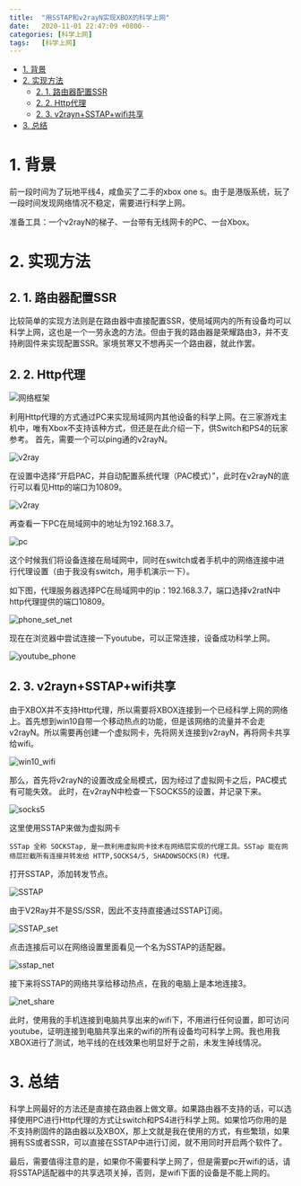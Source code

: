 ```yaml
---
title:  "用SSTAP和v2rayN实现XBOX的科学上网"
date:   2020-11-01 22:47:09 +0800--
categories: [科学上网]
tags:   [科学上网]
---
```

- [1. 背景](#1-背景)
- [2. 实现方法](#2-实现方法)
  - [2. 1. 路由器配置SSR](#2-1-路由器配置ssr)
  - [2. 2. Http代理](#2-2-http代理)
  - [2. 3. v2rayn+SSTAP+wifi共享](#2-3-v2raynsstapwifi共享)
- [3. 总结](#3-总结)

# 1. 背景
前一段时间为了玩地平线4，咸鱼买了二手的xbox one s。由于是港版系统，玩了一段时间发现网络情况不稳定，需要进行科学上网。

准备工具：一个v2rayN的梯子、一台带有无线网卡的PC、一台Xbox。

# 2. 实现方法
## 2. 1. 路由器配置SSR
比较简单的实现方法则是在路由器中直接配置SSR，使局域网内的所有设备均可以科学上网，这也是一个一劳永逸的方法。但由于我的路由器是荣耀路由3，并不支持刷固件来实现配置SSR。家境贫寒又不想再买一个路由器，就此作罢。
## 2. 2. Http代理

![网络框架](https://raw.gitmirror.com/wamogu/Images_Pages/refs/heads/main/2020-11-01-V2RAYN_SSTAP_XBOX/2020-11-01-V2RAYN_SSTAP_XBOX-20220206-174440.png)

利用Http代理的方式通过PC来实现局域网内其他设备的科学上网。在三家游戏主机中，唯有Xbox不支持该种方式，但还是在此介绍一下，供Switch和PS4的玩家参考。
首先，需要一个可以ping通的v2rayN。

![v2ray](https://raw.gitmirror.com/wamogu/Images_Pages/refs/heads/main/2020-11-01-V2RAYN_SSTAP_XBOX/2020-11-01-V2RAYN_SSTAP_XBOX-20220206-174450.png)

在设置中选择“开启PAC，并自动配置系统代理（PAC模式）”，此时在v2rayN的底行可以看见Http的端口为10809。

![v2ray](https://raw.gitmirror.com/wamogu/Images_Pages/refs/heads/main/2020-11-01-V2RAYN_SSTAP_XBOX/2020-11-01-V2RAYN_SSTAP_XBOX-20220206-174359.png)

再查看一下PC在局域网中的地址为192.168.3.7。

![pc](https://raw.gitmirror.com/wamogu/Images_Pages/refs/heads/main/2020-11-01-V2RAYN_SSTAP_XBOX/2020-11-01-V2RAYN_SSTAP_XBOX-20220206-174502.png)

这个时候我们将设备连接在局域网中，同时在switch或者手机中的网络连接中进行代理设置（由于我没有switch，用手机演示一下）。

如下图，代理服务器选择PC在局域网中的ip：192.168.3.7，端口选择v2ratN中http代理提供的端口10809。

![phone_set_net](https://raw.gitmirror.com/wamogu/Images_Pages/refs/heads/main/2020-11-01-V2RAYN_SSTAP_XBOX/2020-11-01-V2RAYN_SSTAP_XBOX-20220206-174521.png)

现在在浏览器中尝试连接一下youtube，可以正常连接，设备成功科学上网。

![youtube_phone](https://raw.gitmirror.com/wamogu/Images_Pages/refs/heads/main/2020-11-01-V2RAYN_SSTAP_XBOX/2020-11-01-V2RAYN_SSTAP_XBOX-20220206-174528.png)

## 2. 3. v2rayn+SSTAP+wifi共享
由于XBOX并不支持Http代理，所以需要将XBOX连接到一个已经科学上网的网络上。首先想到win10自带一个移动热点的功能，但是该网络的流量并不会走v2rayN。所以需要再创建一个虚拟网卡，先将网关连接到v2rayN，再将网卡共享给wifi。

![win10_wifi](https://raw.gitmirror.com/wamogu/Images_Pages/refs/heads/main/2020-11-01-V2RAYN_SSTAP_XBOX/2020-11-01-V2RAYN_SSTAP_XBOX-20220206-174536.png)

那么，首先将v2rayN的设置改成全局模式，因为经过了虚拟网卡之后，PAC模式有可能失效。
此时，在v2rayN中检查一下SOCKS5的设置，并记录下来。

![socks5](https://raw.gitmirror.com/wamogu/Images_Pages/refs/heads/main/2020-11-01-V2RAYN_SSTAP_XBOX/2020-11-01-V2RAYN_SSTAP_XBOX-20220206-174549.png)

这里使用SSTAP来做为虚拟网卡

```
SSTap 全称 SOCKSTap, 是一款利用虚拟网卡技术在网络层实现的代理工具。SSTap 能在网络层拦截所有连接并转发给 HTTP,SOCKS4/5, SHADOWSOCKS(R) 代理。
```

打开SSTAP，添加转发节点。

![SSTAP](https://raw.gitmirror.com/wamogu/Images_Pages/refs/heads/main/2020-11-01-V2RAYN_SSTAP_XBOX/2020-11-01-V2RAYN_SSTAP_XBOX-20220206-174614.png)

由于V2Ray并不是SS/SSR，因此不支持直接通过SSTAP订阅。

![SSTAP_set](https://raw.gitmirror.com/wamogu/Images_Pages/refs/heads/main/2020-11-01-V2RAYN_SSTAP_XBOX/2020-11-01-V2RAYN_SSTAP_XBOX-20220206-174617.png)

点击连接后可以在网络设置里面看见一个名为SSTAP的适配器。

![sstap_net](https://raw.gitmirror.com/wamogu/Images_Pages/refs/heads/main/2020-11-01-V2RAYN_SSTAP_XBOX/2020-11-01-V2RAYN_SSTAP_XBOX-20220206-174621.png)

接下来将SSTAP的网络共享给移动热点，在我的电脑上是本地连接3。

![net_share](https://raw.gitmirror.com/wamogu/Images_Pages/refs/heads/main/2020-11-01-V2RAYN_SSTAP_XBOX/2020-11-01-V2RAYN_SSTAP_XBOX-20220206-174623.png)

此时，使用我的手机连接到电脑共享出来的wifi下，不用进行任何设置，即可访问youtube，证明连接到电脑共享出来的wifi的所有设备均可科学上网。我也用我XBOX进行了测试，地平线的在线效果也明显好于之前，未发生掉线情况。

# 3. 总结
科学上网最好的方法还是直接在路由器上做文章。如果路由器不支持的话，可以选择使用PC进行Http代理的方式让switch和PS4进行科学上网。如果恰巧你用的是不支持刷固件的路由器以及XBOX，那上文就是我在使用的方式，有些繁琐，如果拥有SS或者SSR，可以直接在SSTAP中进行订阅，就不用同时开启两个软件了。

最后，需要值得注意的是，如果你不需要科学上网了，但是需要pc开wifi的话，请将SSTAP适配器中的共享选项关掉，否则，是wifi下面的设备是不能上网的。
